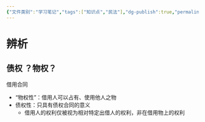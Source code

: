 ```yaml
---
{"文件类别":"学习笔记","tags":["知识点","民法"],"dg-publish":true,"permalink":"/学习笔记studyup/知识点cheese/借用合同/","dgPassFrontmatter":true,"created":"2024-10-23T18:24:07.291+08:00","updated":"2024-10-25T12:15:59.666+08:00"}
---
```


# 辨析
## 债权 ？物权？
借用合同
- “物权性”：借用人可以占有、使用他人之物
- 债权性：只具有债权合同的意义
	- 借用人的权利仅被视为相对特定出借人的权利，非在借用物上的权利